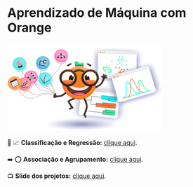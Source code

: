 # Aprendizado de Máquina com Orange

<img src="/imgs/logo_orange.png" alt="logo_orange" width="350" height="200">

:1234: :chart_with_upwards_trend: **Classificação e Regressão:** [clique aqui](/classificacao_e_regressao/).

:arrow_right: :o: **Associação e Agrupamento:** [clique aqui](/associacao_e_agrupamento/).

:tv: **Slide dos projetos:** [clique aqui](https://www.canva.com/design/DAGL4KPcbRU/QjbD-zuC5lVUlhbTX14cHg/edit?utm_content=DAGL4KPcbRU&utm_campaign=designshare&utm_medium=link2&utm_source=sharebutton).